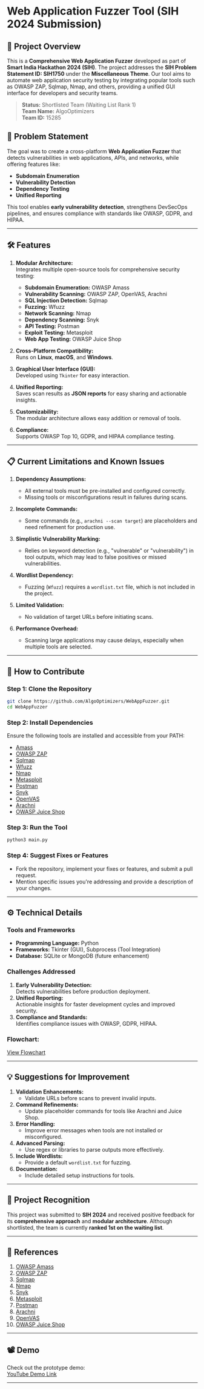 # Web Application Fuzzer Tool (SIH 2024 Submission)

## 🚀 Project Overview

This is a **Comprehensive Web Application Fuzzer** developed as part of **Smart India Hackathon 2024 (SIH)**. The project addresses the **SIH Problem Statement ID: SIH1750** under the **Miscellaneous Theme**. Our tool aims to automate web application security testing by integrating popular tools such as OWASP ZAP, Sqlmap, Nmap, and others, providing a unified GUI interface for developers and security teams.

> **Status:** Shortlisted Team (Waiting List Rank 1)  
> **Team Name:** AlgoOptimizers  
> **Team ID:** 15285  

## 🎯 Problem Statement

The goal was to create a cross-platform **Web Application Fuzzer** that detects vulnerabilities in web applications, APIs, and networks, while offering features like:
- **Subdomain Enumeration**
- **Vulnerability Detection**
- **Dependency Testing**
- **Unified Reporting**

This tool enables **early vulnerability detection**, strengthens DevSecOps pipelines, and ensures compliance with standards like OWASP, GDPR, and HIPAA.

---

## 🛠️ Features

1. **Modular Architecture:**  
   Integrates multiple open-source tools for comprehensive security testing:
   - **Subdomain Enumeration:** OWASP Amass
   - **Vulnerability Scanning:** OWASP ZAP, OpenVAS, Arachni
   - **SQL Injection Detection:** Sqlmap
   - **Fuzzing:** Wfuzz
   - **Network Scanning:** Nmap
   - **Dependency Scanning:** Snyk
   - **API Testing:** Postman
   - **Exploit Testing:** Metasploit
   - **Web App Testing:** OWASP Juice Shop

2. **Cross-Platform Compatibility:**  
   Runs on **Linux**, **macOS**, and **Windows**.

3. **Graphical User Interface (GUI):**  
   Developed using `Tkinter` for easy interaction.

4. **Unified Reporting:**  
   Saves scan results as **JSON reports** for easy sharing and actionable insights.

5. **Customizability:**  
   The modular architecture allows easy addition or removal of tools.

6. **Compliance:**  
   Supports OWASP Top 10, GDPR, and HIPAA compliance testing.

---

## 📋 Current Limitations and Known Issues

1. **Dependency Assumptions:**
   - All external tools must be pre-installed and configured correctly.
   - Missing tools or misconfigurations result in failures during scans.

2. **Incomplete Commands:**
   - Some commands (e.g., `arachni --scan target`) are placeholders and need refinement for production use.

3. **Simplistic Vulnerability Marking:**
   - Relies on keyword detection (e.g., "vulnerable" or "vulnerability") in tool outputs, which may lead to false positives or missed vulnerabilities.

4. **Wordlist Dependency:**
   - Fuzzing (`Wfuzz`) requires a `wordlist.txt` file, which is not included in the project.

5. **Limited Validation:**
   - No validation of target URLs before initiating scans.

6. **Performance Overhead:**
   - Scanning large applications may cause delays, especially when multiple tools are selected.

---
## 🔧 How to Contribute

### Step 1: Clone the Repository

```bash
git clone https://github.com/AlgoOptimizers/WebAppFuzzer.git
cd WebAppFuzzer
```

### Step 2: Install Dependencies

Ensure the following tools are installed and accessible from your PATH:
- [Amass](https://owasp.org/www-project-amass/)
- [OWASP ZAP](https://owasp.org/www-project-zap/)
- [Sqlmap](http://sqlmap.org/)
- [Wfuzz](https://github.com/xmendez/wfuzz)
- [Nmap](https://nmap.org/)
- [Metasploit](https://www.metasploit.com/)
- [Postman](https://www.postman.com/)
- [Snyk](https://snyk.io/)
- [OpenVAS](https://www.openvas.org/)
- [Arachni](https://github.com/Arachni/arachni)
- [OWASP Juice Shop](https://owasp.org/www-project-juice-shop/)

### Step 3: Run the Tool

```bash
python3 main.py
```

### Step 4: Suggest Fixes or Features

- Fork the repository, implement your fixes or features, and submit a pull request.
- Mention specific issues you're addressing and provide a description of your changes.

---

## ⚙️ Technical Details

### Tools and Frameworks
- **Programming Language:** Python
- **Frameworks:** Tkinter (GUI), Subprocess (Tool Integration)
- **Database:** SQLite or MongoDB (future enhancement)

### Challenges Addressed
1. **Early Vulnerability Detection:**  
   Detects vulnerabilities before production deployment.
2. **Unified Reporting:**  
   Actionable insights for faster development cycles and improved security.
3. **Compliance and Standards:**  
   Identifies compliance issues with OWASP, GDPR, HIPAA.

### Flowchart:  
[View Flowchart](https://fuzzer-flowchart.netlify.app/)

---

## 💡 Suggestions for Improvement

1. **Validation Enhancements:**
   - Validate URLs before scans to prevent invalid inputs.
2. **Command Refinements:**
   - Update placeholder commands for tools like Arachni and Juice Shop.
3. **Error Handling:**
   - Improve error messages when tools are not installed or misconfigured.
4. **Advanced Parsing:**
   - Use regex or libraries to parse outputs more effectively.
5. **Include Wordlists:**
   - Provide a default `wordlist.txt` for fuzzing.
6. **Documentation:**
   - Include detailed setup instructions for tools.

---

## 🌟 Project Recognition

This project was submitted to **SIH 2024** and received positive feedback for its **comprehensive approach** and **modular architecture**. Although shortlisted, the team is currently **ranked 1st on the waiting list**.

---

## 📜 References

1. [OWASP Amass](https://owasp.org/www-project-amass/)  
2. [OWASP ZAP](https://owasp.org/www-project-zap/)  
3. [Sqlmap](http://sqlmap.org/)  
4. [Nmap](https://nmap.org/)  
5. [Snyk](https://snyk.io/)  
6. [Metasploit](https://www.metasploit.com/)  
7. [Postman](https://www.postman.com/)  
8. [Arachni](https://github.com/Arachni/arachni)  
9. [OpenVAS](https://www.openvas.org/)  
10. [OWASP Juice Shop](https://owasp.org/www-project-juice-shop/)

---

## 📽️ Demo

Check out the prototype demo:  
[YouTube Demo Link](https://youtu.be/MX61rFGxQ5w)

---

